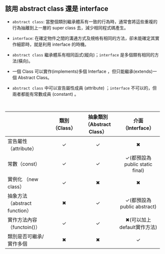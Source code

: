 ## 該用 abstract class 還是 interface

* `abstract class`: 當整個類別繼承體系有一致的行為時，通常會將這些重複的行為抽離到上一層的 super class 去，減少相同程式碼產生。


* `interface`: 在確定物件之間的溝通方式及規格有相同的方法，卻未能確定其實作細節時，就是利用 interface 的時機。

* `abstract class` 繼承體系有相同函式(縱向)；`interface` 是多個類有相同的方法(橫向)。

* 一個 Class 可以實作(implements)多個 Interface ，但只能繼承(extends)一個 Abstract Class。

* `abstract class` 中可以宣告屬性成員 (attribute) ；`interface` 不可以的，但兩者都能有常數成員 (constant) 。


<br/>


||類別（Class）|	抽象類別（Abstract Class）|	介面（Interface）|
|--|:--:|:--:|:--:|
|宣告屬性（attribute）	|✓	|✓	|✖|
|常數（const）	|✓	|✓	|✓(都預設為 public static final)|
|實例化 （new class）	|✓	|✖	|✖|
|抽象方法（abstract function）	|✖	|✓	|✓(都預設為 public abstract)|
|實作方法內容（functoin()）	|✓	|✓	|✖(可以加上default實作方法)|
|類別是否可繼承/實作多個	|✖	|✖	|✓|